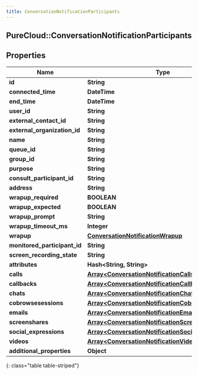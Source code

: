 ```yaml
---
title: ConversationNotificationParticipants
---
```

## PureCloud::ConversationNotificationParticipants

## Properties

|Name | Type | Description | Notes|
|------------ | ------------- | ------------- | -------------|
| **id** | **String** |  | [optional] |
| **connected_time** | **DateTime** |  | [optional] |
| **end_time** | **DateTime** |  | [optional] |
| **user_id** | **String** |  | [optional] |
| **external_contact_id** | **String** |  | [optional] |
| **external_organization_id** | **String** |  | [optional] |
| **name** | **String** |  | [optional] |
| **queue_id** | **String** |  | [optional] |
| **group_id** | **String** |  | [optional] |
| **purpose** | **String** |  | [optional] |
| **consult_participant_id** | **String** |  | [optional] |
| **address** | **String** |  | [optional] |
| **wrapup_required** | **BOOLEAN** |  | [optional] |
| **wrapup_expected** | **BOOLEAN** |  | [optional] |
| **wrapup_prompt** | **String** |  | [optional] |
| **wrapup_timeout_ms** | **Integer** |  | [optional] |
| **wrapup** | [**ConversationNotificationWrapup**](ConversationNotificationWrapup.html) |  | [optional] |
| **monitored_participant_id** | **String** |  | [optional] |
| **screen_recording_state** | **String** |  | [optional] |
| **attributes** | **Hash&lt;String, String&gt;** |  | [optional] |
| **calls** | [**Array&lt;ConversationNotificationCalls&gt;**](ConversationNotificationCalls.html) |  | [optional] |
| **callbacks** | [**Array&lt;ConversationNotificationCallbacks&gt;**](ConversationNotificationCallbacks.html) |  | [optional] |
| **chats** | [**Array&lt;ConversationNotificationChats&gt;**](ConversationNotificationChats.html) |  | [optional] |
| **cobrowsesessions** | [**Array&lt;ConversationNotificationCobrowsesessions&gt;**](ConversationNotificationCobrowsesessions.html) |  | [optional] |
| **emails** | [**Array&lt;ConversationNotificationEmails&gt;**](ConversationNotificationEmails.html) |  | [optional] |
| **screenshares** | [**Array&lt;ConversationNotificationScreenshares&gt;**](ConversationNotificationScreenshares.html) |  | [optional] |
| **social_expressions** | [**Array&lt;ConversationNotificationSocialExpressions&gt;**](ConversationNotificationSocialExpressions.html) |  | [optional] |
| **videos** | [**Array&lt;ConversationNotificationVideos&gt;**](ConversationNotificationVideos.html) |  | [optional] |
| **additional_properties** | **Object** |  | [optional] |
{: class="table table-striped"}


